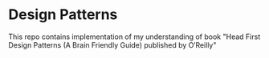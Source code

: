 # Design Patterns

This repo contains implementation of my understanding of book "Head First Design Patterns (A Brain Friendly Guide) published by  O′Reilly"
